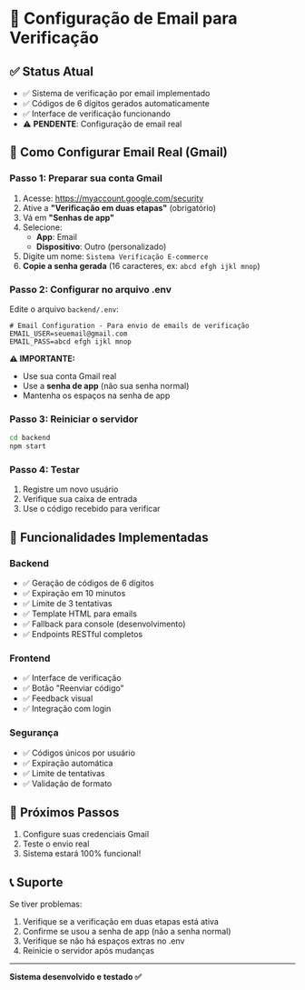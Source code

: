 # 📧 Configuração de Email para Verificação

## ✅ **Status Atual**
- ✅ Sistema de verificação por email implementado
- ✅ Códigos de 6 dígitos gerados automaticamente
- ✅ Interface de verificação funcionando
- ⚠️ **PENDENTE**: Configuração de email real

## 🔧 **Como Configurar Email Real (Gmail)**

### **Passo 1: Preparar sua conta Gmail**
1. Acesse: https://myaccount.google.com/security
2. Ative a **"Verificação em duas etapas"** (obrigatório)
3. Vá em **"Senhas de app"**
4. Selecione:
   - **App**: Email
   - **Dispositivo**: Outro (personalizado)
5. Digite um nome: `Sistema Verificação E-commerce`
6. **Copie a senha gerada** (16 caracteres, ex: `abcd efgh ijkl mnop`)

### **Passo 2: Configurar no arquivo .env**
Edite o arquivo `backend/.env`:

```env
# Email Configuration - Para envio de emails de verificação
EMAIL_USER=seuemail@gmail.com
EMAIL_PASS=abcd efgh ijkl mnop
```

**⚠️ IMPORTANTE:**
- Use sua conta Gmail real
- Use a **senha de app** (não sua senha normal)
- Mantenha os espaços na senha de app

### **Passo 3: Reiniciar o servidor**
```bash
cd backend
npm start
```

### **Passo 4: Testar**
1. Registre um novo usuário
2. Verifique sua caixa de entrada
3. Use o código recebido para verificar

## 🎯 **Funcionalidades Implementadas**

### **Backend**
- ✅ Geração de códigos de 6 dígitos
- ✅ Expiração em 10 minutos
- ✅ Limite de 3 tentativas
- ✅ Template HTML para emails
- ✅ Fallback para console (desenvolvimento)
- ✅ Endpoints RESTful completos

### **Frontend**
- ✅ Interface de verificação
- ✅ Botão "Reenviar código"
- ✅ Feedback visual
- ✅ Integração com login

### **Segurança**
- ✅ Códigos únicos por usuário
- ✅ Expiração automática
- ✅ Limite de tentativas
- ✅ Validação de formato

## 🚀 **Próximos Passos**
1. Configure suas credenciais Gmail
2. Teste o envio real
3. Sistema estará 100% funcional!

## 📞 **Suporte**
Se tiver problemas:
1. Verifique se a verificação em duas etapas está ativa
2. Confirme se usou a senha de app (não a senha normal)
3. Verifique se não há espaços extras no .env
4. Reinicie o servidor após mudanças

---
**Sistema desenvolvido e testado ✅**